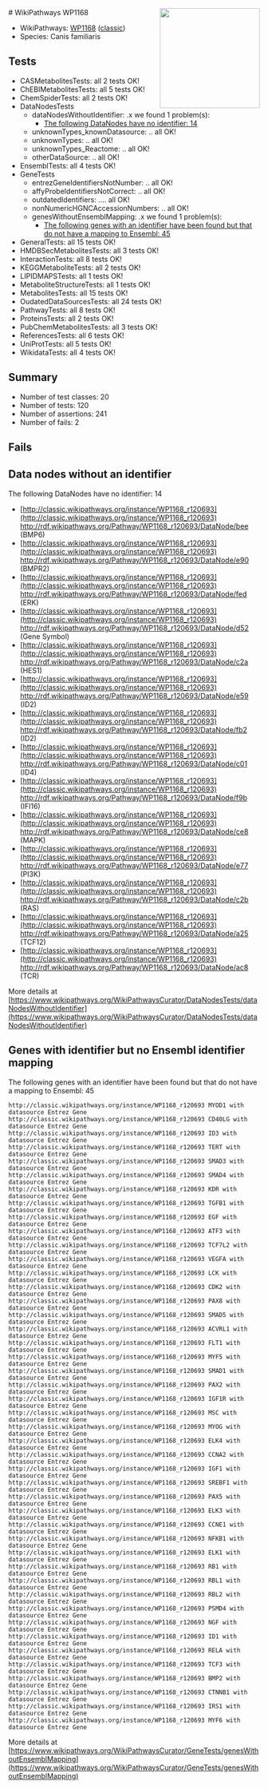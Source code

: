 <img style="float: right; width: 200px" src="https://upload.wikimedia.org/wikipedia/commons/thumb/8/83/Wplogo_with_text_500.png/640px-Wplogo_with_text_500.png" />
# WikiPathways WP1168

* WikiPathways: [WP1168](https://wikipathways.org/pathways/WP1168) ([classic](https://classic.wikipathways.org/instance/WP1168))
* Species: Canis familiaris
## Tests
* CASMetabolitesTests: all 2 tests OK!
* ChEBIMetabolitesTests: all 5 tests OK!
* ChemSpiderTests: all 2 tests OK!
* DataNodesTests
    * dataNodesWithoutIdentifier: .x we found 1 problem(s):
        * [The following DataNodes have no identifier: 14](#8792c494)
    * unknownTypes_knownDatasource: .. all OK!
    * unknownTypes: .. all OK!
    * unknownTypes_Reactome: .. all OK!
    * otherDataSource: .. all OK!
* EnsemblTests: all 4 tests OK!
* GeneTests
    * entrezGeneIdentifiersNotNumber: .. all OK!
    * affyProbeIdentifiersNotCorrect: .. all OK!
    * outdatedIdentifiers: .... all OK!
    * nonNumericHGNCAccessionNumbers: .. all OK!
    * genesWithoutEnsemblMapping: .x we found 1 problem(s):
        * [The following genes with an identifier have been found but that do not have a mapping to Ensembl: 45](#c4e5436f)
* GeneralTests: all 15 tests OK!
* HMDBSecMetabolitesTests: all 3 tests OK!
* InteractionTests: all 8 tests OK!
* KEGGMetaboliteTests: all 2 tests OK!
* LIPIDMAPSTests: all 1 tests OK!
* MetaboliteStructureTests: all 1 tests OK!
* MetabolitesTests: all 15 tests OK!
* OudatedDataSourcesTests: all 24 tests OK!
* PathwayTests: all 8 tests OK!
* ProteinsTests: all 2 tests OK!
* PubChemMetabolitesTests: all 3 tests OK!
* ReferencesTests: all 6 tests OK!
* UniProtTests: all 5 tests OK!
* WikidataTests: all 4 tests OK!


## Summary

* Number of test classes: 20
* Number of tests: 120
* Number of assertions: 241
* Number of fails: 2

## Fails

<a name="8792c494" />

## Data nodes without an identifier

The following DataNodes have no identifier: 14

* [http://classic.wikipathways.org/instance/WP1168_r120693](http://classic.wikipathways.org/instance/WP1168_r120693) http://rdf.wikipathways.org/Pathway/WP1168_r120693/DataNode/bee (BMP6)
* [http://classic.wikipathways.org/instance/WP1168_r120693](http://classic.wikipathways.org/instance/WP1168_r120693) http://rdf.wikipathways.org/Pathway/WP1168_r120693/DataNode/e90 (BMPR2)
* [http://classic.wikipathways.org/instance/WP1168_r120693](http://classic.wikipathways.org/instance/WP1168_r120693) http://rdf.wikipathways.org/Pathway/WP1168_r120693/DataNode/fed (ERK)
* [http://classic.wikipathways.org/instance/WP1168_r120693](http://classic.wikipathways.org/instance/WP1168_r120693) http://rdf.wikipathways.org/Pathway/WP1168_r120693/DataNode/d52 (Gene Symbol)
* [http://classic.wikipathways.org/instance/WP1168_r120693](http://classic.wikipathways.org/instance/WP1168_r120693) http://rdf.wikipathways.org/Pathway/WP1168_r120693/DataNode/c2a (HES1)
* [http://classic.wikipathways.org/instance/WP1168_r120693](http://classic.wikipathways.org/instance/WP1168_r120693) http://rdf.wikipathways.org/Pathway/WP1168_r120693/DataNode/e59 (ID2)
* [http://classic.wikipathways.org/instance/WP1168_r120693](http://classic.wikipathways.org/instance/WP1168_r120693) http://rdf.wikipathways.org/Pathway/WP1168_r120693/DataNode/fb2 (ID2)
* [http://classic.wikipathways.org/instance/WP1168_r120693](http://classic.wikipathways.org/instance/WP1168_r120693) http://rdf.wikipathways.org/Pathway/WP1168_r120693/DataNode/c01 (ID4)
* [http://classic.wikipathways.org/instance/WP1168_r120693](http://classic.wikipathways.org/instance/WP1168_r120693) http://rdf.wikipathways.org/Pathway/WP1168_r120693/DataNode/f9b (IFI16)
* [http://classic.wikipathways.org/instance/WP1168_r120693](http://classic.wikipathways.org/instance/WP1168_r120693) http://rdf.wikipathways.org/Pathway/WP1168_r120693/DataNode/ce8 (MAPK)
* [http://classic.wikipathways.org/instance/WP1168_r120693](http://classic.wikipathways.org/instance/WP1168_r120693) http://rdf.wikipathways.org/Pathway/WP1168_r120693/DataNode/e77 (PI3K)
* [http://classic.wikipathways.org/instance/WP1168_r120693](http://classic.wikipathways.org/instance/WP1168_r120693) http://rdf.wikipathways.org/Pathway/WP1168_r120693/DataNode/c2b (RAS)
* [http://classic.wikipathways.org/instance/WP1168_r120693](http://classic.wikipathways.org/instance/WP1168_r120693) http://rdf.wikipathways.org/Pathway/WP1168_r120693/DataNode/a25 (TCF12)
* [http://classic.wikipathways.org/instance/WP1168_r120693](http://classic.wikipathways.org/instance/WP1168_r120693) http://rdf.wikipathways.org/Pathway/WP1168_r120693/DataNode/ac8 (TCR)


More details at [https://www.wikipathways.org/WikiPathwaysCurator/DataNodesTests/dataNodesWithoutIdentifier](https://www.wikipathways.org/WikiPathwaysCurator/DataNodesTests/dataNodesWithoutIdentifier)

<a name="c4e5436f" />

## Genes with identifier but no Ensembl identifier mapping

The following genes with an identifier have been found but that do not have a mapping to Ensembl: 45
```
http://classic.wikipathways.org/instance/WP1168_r120693 MYOD1 with datasource Entrez Gene
http://classic.wikipathways.org/instance/WP1168_r120693 CD40LG with datasource Entrez Gene
http://classic.wikipathways.org/instance/WP1168_r120693 ID3 with datasource Entrez Gene
http://classic.wikipathways.org/instance/WP1168_r120693 TERT with datasource Entrez Gene
http://classic.wikipathways.org/instance/WP1168_r120693 SMAD3 with datasource Entrez Gene
http://classic.wikipathways.org/instance/WP1168_r120693 SMAD4 with datasource Entrez Gene
http://classic.wikipathways.org/instance/WP1168_r120693 KDR with datasource Entrez Gene
http://classic.wikipathways.org/instance/WP1168_r120693 TGFB1 with datasource Entrez Gene
http://classic.wikipathways.org/instance/WP1168_r120693 EGF with datasource Entrez Gene
http://classic.wikipathways.org/instance/WP1168_r120693 ATF3 with datasource Entrez Gene
http://classic.wikipathways.org/instance/WP1168_r120693 TCF7L2 with datasource Entrez Gene
http://classic.wikipathways.org/instance/WP1168_r120693 VEGFA with datasource Entrez Gene
http://classic.wikipathways.org/instance/WP1168_r120693 LCK with datasource Entrez Gene
http://classic.wikipathways.org/instance/WP1168_r120693 CDK2 with datasource Entrez Gene
http://classic.wikipathways.org/instance/WP1168_r120693 PAX8 with datasource Entrez Gene
http://classic.wikipathways.org/instance/WP1168_r120693 SMAD5 with datasource Entrez Gene
http://classic.wikipathways.org/instance/WP1168_r120693 ACVRL1 with datasource Entrez Gene
http://classic.wikipathways.org/instance/WP1168_r120693 FLT1 with datasource Entrez Gene
http://classic.wikipathways.org/instance/WP1168_r120693 MYF5 with datasource Entrez Gene
http://classic.wikipathways.org/instance/WP1168_r120693 SMAD1 with datasource Entrez Gene
http://classic.wikipathways.org/instance/WP1168_r120693 PAX2 with datasource Entrez Gene
http://classic.wikipathways.org/instance/WP1168_r120693 IGF1R with datasource Entrez Gene
http://classic.wikipathways.org/instance/WP1168_r120693 MSC with datasource Entrez Gene
http://classic.wikipathways.org/instance/WP1168_r120693 MYOG with datasource Entrez Gene
http://classic.wikipathways.org/instance/WP1168_r120693 ELK4 with datasource Entrez Gene
http://classic.wikipathways.org/instance/WP1168_r120693 CCNA2 with datasource Entrez Gene
http://classic.wikipathways.org/instance/WP1168_r120693 IGF1 with datasource Entrez Gene
http://classic.wikipathways.org/instance/WP1168_r120693 SREBF1 with datasource Entrez Gene
http://classic.wikipathways.org/instance/WP1168_r120693 PAX5 with datasource Entrez Gene
http://classic.wikipathways.org/instance/WP1168_r120693 ELK3 with datasource Entrez Gene
http://classic.wikipathways.org/instance/WP1168_r120693 CCNE1 with datasource Entrez Gene
http://classic.wikipathways.org/instance/WP1168_r120693 NFKB1 with datasource Entrez Gene
http://classic.wikipathways.org/instance/WP1168_r120693 ELK1 with datasource Entrez Gene
http://classic.wikipathways.org/instance/WP1168_r120693 RB1 with datasource Entrez Gene
http://classic.wikipathways.org/instance/WP1168_r120693 RBL1 with datasource Entrez Gene
http://classic.wikipathways.org/instance/WP1168_r120693 RBL2 with datasource Entrez Gene
http://classic.wikipathways.org/instance/WP1168_r120693 PSMD4 with datasource Entrez Gene
http://classic.wikipathways.org/instance/WP1168_r120693 NGF with datasource Entrez Gene
http://classic.wikipathways.org/instance/WP1168_r120693 ID1 with datasource Entrez Gene
http://classic.wikipathways.org/instance/WP1168_r120693 RELA with datasource Entrez Gene
http://classic.wikipathways.org/instance/WP1168_r120693 TCF3 with datasource Entrez Gene
http://classic.wikipathways.org/instance/WP1168_r120693 BMP2 with datasource Entrez Gene
http://classic.wikipathways.org/instance/WP1168_r120693 CTNNB1 with datasource Entrez Gene
http://classic.wikipathways.org/instance/WP1168_r120693 IRS1 with datasource Entrez Gene
http://classic.wikipathways.org/instance/WP1168_r120693 MYF6 with datasource Entrez Gene
```

More details at [https://www.wikipathways.org/WikiPathwaysCurator/GeneTests/genesWithoutEnsemblMapping](https://www.wikipathways.org/WikiPathwaysCurator/GeneTests/genesWithoutEnsemblMapping)


